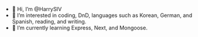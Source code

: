 - 👋 Hi, I’m @HarrySIV
- 👀 I’m interested in coding, DnD, languages such as Korean, German, and Spanish, reading, and writing. 
- 🌱 I’m currently learning Express, Next, and Mongoose.
